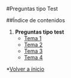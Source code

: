 #Preguntas tipo Test

##Índice de contenidos

1. **Preguntas tipo test**
	* [Tema 1](Tema1)
	* [Tema 2](Tema2)
	* [Tema 3](Tema3)
	* [Tema 4](Tema4)

*[Volver a ínicio](swap2015)
